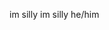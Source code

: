 im silly im silly
he/him

<!---
totallynotacatmeow/totallynotacatmeow is a ✨ special ✨ repository because its `README.md` (this file) appears on your GitHub profile.
You can click the Preview link to take a look at your changes.
--->
